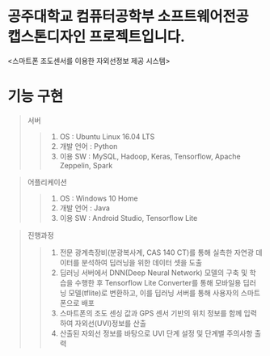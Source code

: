 # 공주대학교 컴퓨터공학부 소프트웨어전공 캡스톤디자인 프로젝트입니다.
<스마트폰 조도센서를 이용한 자외선정보 제공 시스템>

# 기능 구현

>서버
>>1. OS : Ubuntu Linux 16.04 LTS
>>2. 개발 언어 : Python
>>3. 이용 SW : MySQL, Hadoop, Keras, Tensorflow, Apache Zeppelin, Spark

>어플리케이션
>>1. OS : Windows 10 Home
>>2. 개발 언어 : Java
>>3. 이용 SW : Android Studio, Tensorflow Lite

>진행과정
>>1. 전문 광계측장비(분광복사계, CAS 140 CT)를 통해 실측한 자연광 데이터를 분석하여 딥러닝을 위한 데이터 셋을 도출
>>2. 딥러닝 서버에서 DNN(Deep Neural Network) 모델의 구축 및 학습을 수행한 후 Tensorflow Lite Converter를 통해 모바일용 딥러닝 모델(tflite)로 변환하고, 이를 딥러닝 서버를 통해 사용자의 스마트폰으로 배포
>>3. 스마트폰의 조도 센싱 값과 GPS 센서 기반의 위치 정보를 함께 입력하여 자외선(UVI)정보를 산출
>>4. 산출된 자외선 정보를 바탕으로 UVI 단계 설정 및 단계별 주의사항 출력
